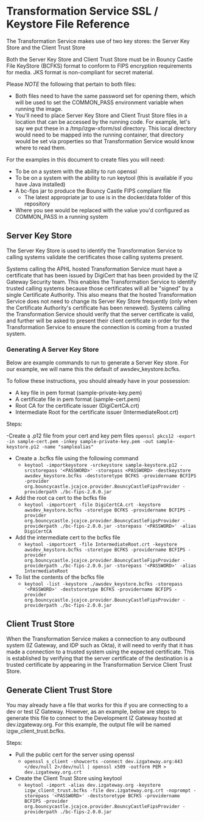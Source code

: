 # Transformation Service SSL / Keystore File Reference

The Transformation Service makes use of two key stores: the Server Key Store and the
Client Trust Store

Both the Server Key Store and Client Trust Store must be in Bouncy Castle File KeyStore (BCFKS) format to conform
to FIPS encryption requirements for media. JKS format is non-compliant for secret material.

Please _NOTE_ the following that pertain to both files:

* Both files need to have the same password set for opening them, which will be used to set the COMMON_PASS environment variable when running the image.
* You'll need to place Server Key Store and Client Trust Store files in a location that can be accessed by the running code. For example, let's say we put these in a /tmp/izgw-xform/ssl directory. This local directory would need to be mapped into the running container, that directory would be set via properties so that Transformation Service would know where to read them.

For the examples in this document to create files you will need:

- To be on a system with the ability to run openssl
- To be on a system with the ability to run keytool (this is available if you have Java installed)
- A bc-fips jar to produce the Bouncy Castle FIPS compliant file
  - The latest appropriate jar to use is in the docker/data folder of this repository
- Where you see <PASSWORD> would be replaced with the value you'd configured as COMMON_PASS in a running system

## Server Key Store

The Server Key Store is used to identify the Transformation Service to calling systems validate the certificates those calling systems present.

Systems calling the APHL hosted Transformation Service must have a certificate that has been issued by DigiCert that has been provided by the IZ Gateway Security team. This enables the Transformation Service to identify trusted calling systems because those certificates will all be "signed" by a single Certificate Authority. This also means that the hosted Transformation Service does not need to change its Server Key Store frequently (only when the Certificate Authority's certificate has been renewed). Systems calling the Transformation Service should verify that the server certificate is valid, and further will be asked to present their client certificate in order for the Transformation Service to ensure the connection is coming from a trusted system.

### Generating A Server Key Store

Below are example commands to run to generate a Server Key store. For our example, we will name this the default of awsdev_keystore.bcfks.

To follow these instructions, you should already have in your possession:
- A key file in pem format (sample-private-key.pem)
- A certificate file in pem format (sample-cert.pem)
- Root CA for the certificate issuer (DigiCertCA.crt)
- Intermediate Root for the certificate issuer (IntermediateRoot.crt)

Steps:

-Create a .p12 file from your cert and key pem files 
    ```openssl pkcs12 -export -in sample-cert.pem -inkey sample-private-key.pem -out sample-keystore.p12 -name "samplealias"```
- Create a .bcfks file using the following command 
  - ```keytool -importkeystore -srckeystore sample-keystore.p12 -srcstorepass '<PASSWORD>' -storepass <PASSWORD> -destkeystore awsdev_keystore.bcfks -deststoretype BCFKS -providername BCFIPS -provider org.bouncycastle.jcajce.provider.BouncyCastleFipsProvider -providerpath ./bc-fips-2.0.0.jar```
- Add the root ca cert to the bcfks file 
  - ```keytool -importcert -file DigiCertCA.crt -keystore awsdev_keystore.bcfks -storetype BCFKS -providername BCFIPS -provider org.bouncycastle.jcajce.provider.BouncyCastleFipsProvider -providerpath ./bc-fips-2.0.0.jar -storepass '<PASSWORD>' -alias DigiCertCA```
- Add the intermediate cert to the bcfks file 
  - ```keytool -importcert -file IntermediateRoot.crt -keystore awsdev_keystore.bcfks -storetype BCFKS -providername BCFIPS -provider org.bouncycastle.jcajce.provider.BouncyCastleFipsProvider -providerpath ./bc-fips-2.0.0.jar -storepass '<PASSWORD>' -alias IntermediateRoot```
- To list the contents of the bcfks file
  - ```keytool -list -keystore ./awsdev_keystore.bcfks -storepass '<PASSWORD>' -deststoretype BCFKS -providername BCFIPS -provider org.bouncycastle.jcajce.provider.BouncyCastleFipsProvider -providerpath ./bc-fips-2.0.0.jar```

## Client Trust Store

When the Transformation Service makes a connection to any outbound system (IZ Gateway, and IDP such as Okta), it will need to verify that it has made a connection to a trusted system using the expected certificate. This is established by verifying that the server certificate of the destination is a trusted certificate by appearing in the Transformation Service Client Trust Store.

## Generate Client Trust Store

You may already have a file that works for this if you are connecting to a dev or test IZ Gateway. However, as an example, below are steps to generate this file to connect to the Development IZ Gateway hosted at dev.izgateway.org.  For this example, the output file will be named izgw_client_trust.bcfks.

Steps:

- Pull the public cert for the server using openssl 
  - ```openssl s_client -showcerts -connect dev.izgateway.org:443 </dev/null 2>/dev/null | openssl x509 -outform PEM > dev.izgateway.org.crt```
- Create the Client Trust Store using keytool 
  - ```keytool -import -alias dev.izgateway.org -keystore izgw_client_trust.bcfks -file dev.izgateway.org.crt -noprompt -storepass '<PASSWORD>' -deststoretype BCFKS -providername BCFIPS -provider org.bouncycastle.jcajce.provider.BouncyCastleFipsProvider -providerpath ./bc-fips-2.0.0.jar```
